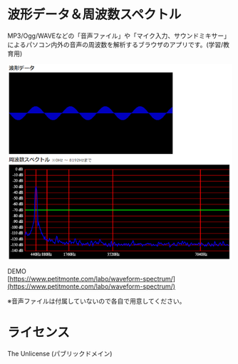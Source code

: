 # 波形データ＆周波数スペクトル
MP3/Ogg/WAVEなどの「音声ファイル」や「マイク入力、サウンドミキサー」によるパソコン内外の音声の周波数を解析するブラウザのアプリです。(学習/教育用)  

![イメージ](https://github.com/TakeshiOkamoto/waveform-spectrum/blob/master/image.png)  
  
DEMO  
[https://www.petitmonte.com/labo/waveform-spectrum/](https://www.petitmonte.com/labo/waveform-spectrum/)  
  
※音声ファイルは付属していないので各自で用意してください。  

# ライセンス  
The Unlicense (パブリックドメイン)
